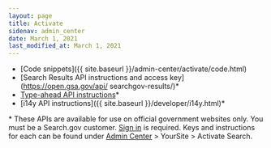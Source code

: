 ```yaml
---
layout: page
title: Activate
sidenav: admin_center
date: March 1, 2021
last_modified_at: March 1, 2021
---
```

* [Code snippets]({{ site.baseurl }}/admin-center/activate/code.html)
* [Search Results API instructions and access key](https://open.gsa.gov/api/ searchgov-results/)\*
* [Type-ahead API instructions](https://open.gsa.gov/api/searchgov-suggestions/)\*
* [i14y API instructions]({{ site.baseurl }}/developer/i14y.html)\*

\* These APIs are available for use on official government websites only. You must be a Search.gov customer. [Sign in](https://search.usa.gov/sites) is required. Keys and instructions for each can be found under [Admin Center](https://search.usa.gov/sites) > YourSite > Activate Search.

